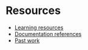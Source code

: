 # Resources

- [Learning resources](learning-resources.md)
- [Documentation references](doc-references.md)
- [Past work](past-work.md)


